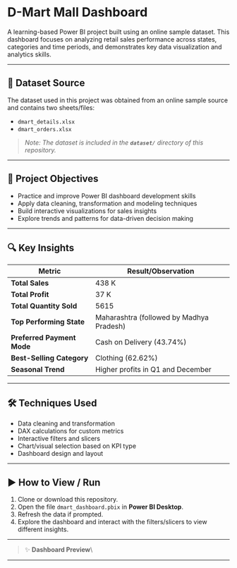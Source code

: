 # D-Mart Mall Dashboard

A learning-based Power BI project built using an online sample dataset.
This dashboard focuses on analyzing retail sales performance across states, categories and time periods, and demonstrates key data visualization and analytics skills.

---

## 📂 Dataset Source

The dataset used in this project was obtained from an online sample source and contains two sheets/files:

* `dmart_details.xlsx`
* `dmart_orders.xlsx`

> *Note: The dataset is included in the **`dataset/`** directory of this repository.*

---

## 🎯 Project Objectives

* Practice and improve Power BI dashboard development skills
* Apply data cleaning, transformation and modeling techniques
* Build interactive visualizations for sales insights
* Explore trends and patterns for data-driven decision making

---

## 🔍 Key Insights

| Metric                     | Result/Observation                       |
| -------------------------- | ---------------------------------------- |
| **Total Sales**            | 438 K                                    |
| **Total Profit**           | 37 K                                     |
| **Total Quantity Sold**    | 5615                                     |
| **Top Performing State**   | Maharashtra (followed by Madhya Pradesh) |
| **Preferred Payment Mode** | Cash on Delivery (43.74%)                |
| **Best-Selling Category**  | Clothing (62.62%)                        |
| **Seasonal Trend**         | Higher profits in Q1 and December        |

---

## 🛠️ Techniques Used

* Data cleaning and transformation
* DAX calculations for custom metrics
* Interactive filters and slicers
* Chart/visual selection based on KPI type
* Dashboard design and layout

---

## ▶️ How to View / Run

1. Clone or download this repository.
2. Open the file `dmart_dashboard.pbix` in **Power BI Desktop**.
3. Refresh the data if prompted.
4. Explore the dashboard and interact with the filters/slicers to view different insights.

---

> ✨ **Dashboard Preview**\\

---
